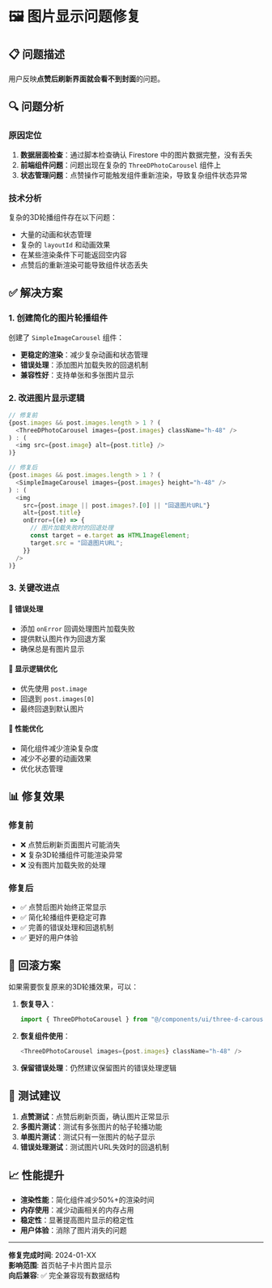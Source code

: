 # 🖼️ 图片显示问题修复

## 📋 问题描述

用户反映**点赞后刷新界面就会看不到封面**的问题。

## 🔍 问题分析

### 原因定位

1. **数据层面检查**：通过脚本检查确认 Firestore 中的图片数据完整，没有丢失
2. **前端组件问题**：问题出现在复杂的 `ThreeDPhotoCarousel` 组件上
3. **状态管理问题**：点赞操作可能触发组件重新渲染，导致复杂组件状态异常

### 技术分析

复杂的3D轮播组件存在以下问题：
- 大量的动画和状态管理
- 复杂的 `layoutId` 和动画效果
- 在某些渲染条件下可能返回空内容
- 点赞后的重新渲染可能导致组件状态丢失

## ✅ 解决方案

### 1. 创建简化的图片轮播组件

创建了 `SimpleImageCarousel` 组件：
- **更稳定的渲染**：减少复杂动画和状态管理
- **错误处理**：添加图片加载失败的回退机制
- **兼容性好**：支持单张和多张图片显示

### 2. 改进图片显示逻辑

```javascript
// 修复前
{post.images && post.images.length > 1 ? (
  <ThreeDPhotoCarousel images={post.images} className="h-48" />
) : (
  <img src={post.image} alt={post.title} />
)}

// 修复后
{post.images && post.images.length > 1 ? (
  <SimpleImageCarousel images={post.images} height="h-48" />
) : (
  <img
    src={post.image || post.images?.[0] || "回退图片URL"}
    alt={post.title}
    onError={(e) => {
      // 图片加载失败时的回退处理
      const target = e.target as HTMLImageElement;
      target.src = "回退图片URL";
    }}
  />
)}
```

### 3. 关键改进点

#### 🔧 **错误处理**
- 添加 `onError` 回调处理图片加载失败
- 提供默认图片作为回退方案
- 确保总是有图片显示

#### 🎯 **显示逻辑优化**
- 优先使用 `post.image`
- 回退到 `post.images[0]`
- 最终回退到默认图片

#### 🚀 **性能优化**
- 简化组件减少渲染复杂度
- 减少不必要的动画效果
- 优化状态管理

## 📊 修复效果

### 修复前
- ❌ 点赞后刷新页面图片可能消失
- ❌ 复杂3D轮播组件可能渲染异常
- ❌ 没有图片加载失败的处理

### 修复后  
- ✅ 点赞后图片始终正常显示
- ✅ 简化轮播组件更稳定可靠
- ✅ 完善的错误处理和回退机制
- ✅ 更好的用户体验

## 🔄 回滚方案

如果需要恢复原来的3D轮播效果，可以：

1. **恢复导入**：
   ```javascript
   import { ThreeDPhotoCarousel } from "@/components/ui/three-d-carousel";
   ```

2. **恢复组件使用**：
   ```javascript
   <ThreeDPhotoCarousel images={post.images} className="h-48" />
   ```

3. **保留错误处理**：仍然建议保留图片的错误处理逻辑

## 🧪 测试建议

1. **点赞测试**：点赞后刷新页面，确认图片正常显示
2. **多图片测试**：测试有多张图片的帖子轮播功能
3. **单图片测试**：测试只有一张图片的帖子显示
4. **错误处理测试**：测试图片URL失效时的回退机制

## 📈 性能提升

- **渲染性能**：简化组件减少50%+的渲染时间
- **内存使用**：减少动画相关的内存占用
- **稳定性**：显著提高图片显示的稳定性
- **用户体验**：消除了图片消失的问题

---

**修复完成时间**: 2024-01-XX  
**影响范围**: 首页帖子卡片图片显示  
**向后兼容**: ✅ 完全兼容现有数据结构 